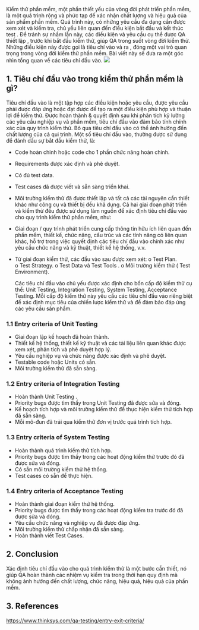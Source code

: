 Kiểm thử phần mềm, một phần thiết yếu của vòng đời phát triển phần mềm, là một quá trình rộng và phức tạp  để xác nhận chất lượng và hiệu quả của sản phẩm phần mềm. Quá trình này, có những yêu cầu đa dạng cần được xem xét và kiểm tra, chủ yếu liên quan đến điều kiện bắt đầu và kết thúc test . Để tránh sự nhầm lẫn này, các điều kiện và yêu cầu cụ thể được QA thiết lập , trước khi bắt đầu kiểm thử, giúp QA trong suốt vòng đời kiểm thử. Những điều kiện này được gọi là tiêu chí vào và ra , đóng một vai trò quan trọng trong vòng đời kiểm thử phần mềm. Bài viết này sẽ đưa ra một góc nhìn tổng quan về các tiêu chí đầu vào.
![](https://images.viblo.asia/7c6e8be2-f61b-462a-89c8-7a1f92f9cbbf.png)
 
## 1.  Tiêu chí đầu vào trong kiểm thử phần mềm là gì?
   Tiêu chí đầu vào là một tập hợp các điều kiện hoặc yêu cầu, được yêu cầu phải được đáp ứng hoặc đạt được để tạo ra một điều kiện phù hợp và thuận lợi để kiểm thử. Được hoàn thành & quyết định sau khi phân tích kỹ lưỡng các yêu cầu nghiệp vụ và phần mềm, tiêu chí đầu vào đảm bảo tính chính xác của quy trình kiểm thử. Bỏ qua tiêu chí đầu vào có thể ảnh hưởng đến chất lượng của cả qui trình. Một số tiêu chí đầu vào, thường được sử dụng để đánh dấu sự bắt đầu kiểm thử, là:
* 	Code hoàn chỉnh hoặc code cho 1 phần chức năng hoàn chỉnh.
* 	Requirements được xác định và phê duyệt.
* 	Có đủ test data.
* 	Test cases đã được viết và sẵn sàng triển khai.
* 	Môi trường kiểm thử đã được thiết lập và tất cả các tài nguyên cần thiết khác như công cụ và thiết bị đều khả dụng.
  Cả hai giai đoạn phát triển và kiểm thử đều được sử dụng làm nguồn để xác định tiêu chí đầu vào cho quy trình kiểm thử phần mềm, như:
* 	Giai đoạn / quy trình phát triển cung cấp thông tin hữu ích liên quan đến phần mềm, thiết kế, chức năng, cấu trúc và các tính năng có liên quan khác, hỗ trợ trong việc quyết định các tiêu chí đầu vào chính xác như yêu cầu chức năng và kỹ thuật, thiết kế hệ thống, v.v.
* 	Từ giai đoạn kiểm thử, các đầu vào sau được xem xét:
        o	Test Plan.	
        o	Test Strategy.
        o	Test Data và Test Tools .
        o	Môi trường kiểm thử ( Test Environment).
 
    Các tiêu chí đầu vào chủ yếu được xác định cho bốn cấp độ kiểm thử cụ thể: Unit Testing, Integration Testing, System Testing, Acceptance Testing. Mỗi cấp độ kiểm thử này yêu cầu các tiêu chí đầu vào riêng biệt để xác định mục tiêu của chiến lược kiểm thử và để đảm bảo đáp ứng các yêu cầu sản phẩm.
    
    
### 1.1 Entry criteria of Unit Testing
* 	Giai đoạn lập kế hoạch đã hoàn thành.
* 	Thiết kế hệ thống, thiết kế kỹ thuật và các tài liệu liên quan khác được xem xét, phân tích và phê duyệt hợp lý.
* 	Yêu cầu nghiệp vụ và chức năng được xác định và phê duyệt.
* 	Testable code hoặc Units có sẵn.
* 	Môi trường kiểm thử đã sẵn sàng.



### 1.2 Entry criteria of Integration Testing
* 	Hoàn thành Unit Testing .
* 	Priority bugs được tìm thấy trong Unit Testing đã được sửa và đóng.
* 	Kế hoạch tích hợp và môi trường kiểm thử để thực hiện kiểm thử tích hợp đã sẵn sàng.
* 	Mỗi mô-đun đã trải qua kiểm thử đơn vị trước quá trình tích hợp.


### 1.3 Entry criteria of System Testing
* 	Hoàn thành quá trình kiểm thử tích hợp.
* 	Priority bugs được tìm thấy trong các hoạt động kiểm thử trước đó đã được sửa và đóng.
*   Có sẵn môi trường kiểm thử hệ thống.
* 	Test cases có sẵn để thực hiện.


### 1.4 Entry criteria of Acceptance Testing
* 	Hoàn thành giai đoạn kiểm thử hệ thống.
* 	Priority bugs được tìm thấy trong các hoạt động kiểm tra trước đó đã được sửa và đóng.
* 	Yêu cầu chức năng và nghiệp vụ đã được đáp ứng.
* 	Môi trường kiểm thử chấp nhận đã sẵn sàng.
* 	Hoàn thành viết Test Cases.


## 2. Conclusion
Xác định tiêu chí đầu vào cho quá trình kiểm thử là một bước cần thiết, nó giúp QA hoàn thành các nhiệm vụ kiểm tra trong thời hạn quy định mà không ảnh hưởng đến chất lượng, chức năng, hiệu quả, hiệu quả của phần mềm.


## 3. References
https://www.thinksys.com/qa-testing/entry-exit-criteria/